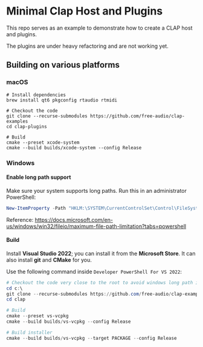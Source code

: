 # Minimal Clap Host and Plugins

This repo serves as an example to demonstrate how to create a CLAP host and plugins.

The plugins are under heavy refactoring and are not working yet.

## Building on various platforms

### macOS

```shell
# Install dependencies
brew install qt6 pkgconfig rtaudio rtmidi

# Checkout the code
git clone --recurse-submodules https://github.com/free-audio/clap-examples
cd clap-plugins

# Build
cmake --preset xcode-system
cmake --build builds/xcode-system --config Release
```

### Windows

#### Enable long path support

Make sure your system supports long paths. Run this in an administrator PowerShell:

```powershell
New-ItemProperty -Path "HKLM:\SYSTEM\CurrentControlSet\Control\FileSystem" -Name "LongPathsEnabled" -Value 1 -PropertyType DWORD -Force
```

Reference: https://docs.microsoft.com/en-us/windows/win32/fileio/maximum-file-path-limitation?tabs=powershell

#### Build

Install **Visual Studio 2022**; you can install it from the **Microsoft Store**. It can also install **git** and **CMake** for you.

Use the following command inside `Developer PowerShell For VS 2022`:
```powershell
# Checkout the code very close to the root to avoid windows long path issues...
cd c:\
git clone --recurse-submodules https://github.com/free-audio/clap-examples clap
cd clap

# Build
cmake --preset vs-vcpkg
cmake --build builds/vs-vcpkg --config Release

# Build installer
cmake --build builds/vs-vcpkg --target PACKAGE --config Release
```
